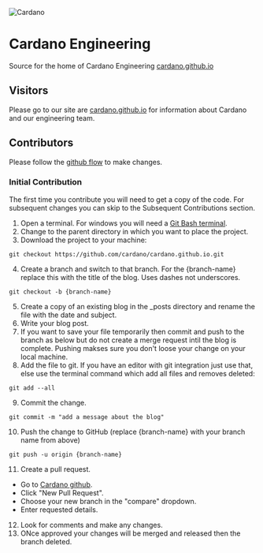![Cardano](http://cardano.github.io/cardano.github.io/assets/images/cardano_logo.svg)

# Cardano Engineering
Source for the home of Cardano Engineering [cardano.github.io](cardano.github.io)

## Visitors
Please go to our site are [cardano.github.io](cardano.github.io) for information about Cardano and our engineering team.

## Contributors
Please follow the [github flow](https://guides.github.com/introduction/flow/) to make changes.
### Initial Contribution
The first time you contribute you will need to get a copy of the code.  For subsequent changes you can skip to the Subsequent Contributions section.
1. Open a terminal.  For windows you will need a [Git Bash terminal](https://git-scm.com/).
1. Change to the parent directory in which you want to place the project.
1. Download the project to your machine:
```shell
git checkout https://github.com/cardano/cardano.github.io.git
```
4. Create a branch and switch to that branch.   For the {branch-name} replace this with the title of the blog.  Uses dashes not underscores.
```shell
git checkout -b {branch-name}
```
5. Create a copy of an existing blog in the \_posts directory and rename the file with the date and subject.
1. Write your blog post. 
1. If you want to save your file temporarily then commit and push to the branch as below but do not create a merge request intil the blog is complete.  Pushing makses sure you don't loose your change on your local machine.
1. Add the file to git.  If you have an editor with git integration just use that, else use the terminal command which add all files and removes deleted:
```shell
git add --all
```
9. Commit the change.
```shell
git commit -m "add a message about the blog"
```
10. Push the change to GitHub (replace {branch-name} with your branch name from above)
```shell
git push -u origin {branch-name}
```
11. Create a pull request.
  * Go to [Cardano github](https://github.com/cardano/cardano.github.io).
  * Click "New Pull Request".
  * Choose your new branch in the "compare" dropdown.
  * Enter requested details.
12. Look for comments and make any changes.
13. ONce approved your changes will be merged and released then the branch deleted.